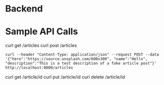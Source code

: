 # Backend

# Sample API Calls

curl get /articles
curl post /articles
```
curl --header "Content-Type: application/json" --request POST --data '{"hero":"https://source.unsplash.com/600x300", "name":"Hello", "description":"This is a test description of a fake article post"}' http://localhost:8000/articles
```

curl get /article/id
curl put /article/id
curl delete /article/id
```

```
